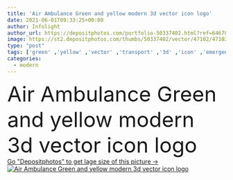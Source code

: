 ```yaml
---
title: 'Air Ambulance Green and yellow modern 3d vector icon logo'
date: 2021-06-01T09:33:25+00:00
author: Infolight
author_url: https://depositphotos.com/portfolio-50337402.html?ref=64678756
image: https://st2.depositphotos.com/thumbs/50337402/vector/47102/471021098/api_thumb_450.jpg?forcejpeg=true
type: "post"
tags: ['green' ,'yellow' ,'vector' ,'transport' ,'3d' ,'icon' ,'emergency' ,'hospital' ,'aircraft' ,'helicopter' ,'logo' ,'rescue' ,'eps' ,'premium' ,'healthcare and medical' ,'air ambulance' ]
categories: 
  - modern
---
```

<div aling="center">
            <font size="60"> Air Ambulance Green and yellow modern 3d vector icon logo</font>   
</div>
<div>
    <a href='https://depositphotos.com/471021098/stock-illustration-air-ambulance-green-yellow-modern.html?ref=64678756' target=_blank > Go "Depositphotos" to get lage size of this picture ->
        <img href='https://depositphotos.com/471021098/stock-illustration-air-ambulance-green-yellow-modern.html?ref=64678756' src='https://st2.depositphotos.com/50337402/47102/v/950/depositphotos_471021098-stock-illustration-air-ambulance-green-yellow-modern.jpg?forcejpeg=true' alt='Air Ambulance Green and yellow modern 3d vector icon logo' >
    </a>
</div>
